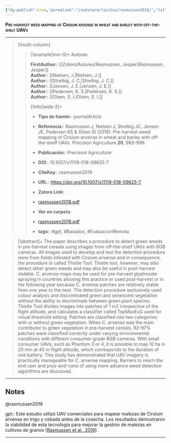 ```yaml
---
{"dg-publish":true,"permalink":"/zotero/articulos/rasmussen2019/","title":"Pre-harvest weed mapping of Cirsium arvense in wheat and barley with off-the-shelf UAVs","tags":["#zotero"]}
---
```



<span style="font-variant:small-caps; font-weight: bold;">Pre-harvest weed mapping of Cirsium arvense in wheat and barley with off-the-shelf UAVs</span>

---


> [!multi-column]
>
>> [!example|min-0]+ Autores
>> 
>> **FirstAuthor**:: [[Zotero/Autores/Rasmussen, Jesper\|Rasmussen, Jesper]]  
>> **Author**:: [[Nielsen, J.\|Nielsen, J.]]  
>> **Author**:: [[Streibig, J. C.\|Streibig, J. C.]]  
>> **Author**:: [[Jensen, J. E.\|Jensen, J. E.]]  
>> **Author**:: [[Pedersen, K. S.\|Pedersen, K. S.]]  
>> **Author**:: [[Olsen, S. I.\|Olsen, S. I.]]  
 >
>
>> [!info|wide-2]+
>>
>> - **Tipo de fuente**:: journalArticle
>> - **Referencia**:: Rasmussen J, Nielsen J, Streibig JC, Jensen JE, Pedersen KS & Olsen SI (2019). Pre-harvest weed mapping of Cirsium arvense in wheat and barley with off-the-shelf UAVs. Precision Agriculture **20**, 983–999.
>> - **Publicación**:: Precision Agriculture
>> - **DOI**:: 10.1007/s11119-018-09625-7
>> - **CiteKey**:: rasmussen2019
>> - **URL**:: https://doi.org/10.1007/s11119-018-09625-7
>> - **Zotero Link:** 
>> - [rasmussen2018.pdf](zotero://select/library/items/CHKCEK9F)
>>
>> - **Ver en carpeta**: 
>> - [rasmussen2018.pdf](file://J:\OneDrive\Articulos\rasmussen2018.pdf)
>> - **tags**:: #gpt, #Basados, #EvaluacionRemota



> [!abstract]+ 
>The paper describes a procedure to detect green weeds in pre-harvest cereals using images from off-the-shelf UAVs with RGB cameras. All images used to develop and test the detection procedure were from fields infested with Cirsium arvense and in consequence, the procedure is called Thistle Tool. Thistle tool, however, may also detect other green weeds and may also be useful in post-harvest stubble. C. arvense maps may be used for pre-harvest glyphosate spraying in countries allowing this practice or used post-harvest or in the following year because C. arvense patches are relatively stable from one year to the next. The detection procedure exclusively used colour analysis and discriminated green and senescent vegetation without the ability to discriminate between green plant species. Thistle Tool divides images into patches of 1 m2 irrespective of the flight altitude, and calculates a classifier called TopMaxExG used for visual threshold editing. Patches are classified into two categories: with or without green vegetation. When C. arvense was the main contributor to green vegetation in pre-harvest cereals, 92–97% patches were classified correctly under varying environmental conditions with different consumer-grade RGB cameras. With small consumer UAVs, such as Phantom 3 or 4, it is possible to map 10 ha in 20 min at 40 m flight altitude, which corresponds to the duration of one battery. This study has demonstrated that UAV imagery is practically manageable for C. arvense mapping. Barriers to reach the end user and pros-and-cons of using more advance weed detection algorithms are discussed.


--- 

## Notes

@rasmussen2019

gpt:: Este estudio utilizó UAV comerciales para mapear malezas de Cirsium arvense en trigo y cebada antes de la cosecha. Los resultados demostraron la viabilidad de esta tecnología para mejorar la gestión de malezas en cultivos de granos ([Rasmussen et al., 2019](zotero://select/library/items/3CZM378Z)).






---







